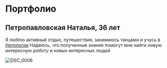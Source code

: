 # Портфолио
## Петропавловская Наталья, 36 лет

Я люблю активный отдых, путешествия, занимаюсь танцами и учусь в [Нетологии](https://netology.ru/) 
Надеюсь, что полученные знания помогут мне найти новую интересную *работу* и новых интересных *людей* 

![DSC_0006](https://github.com/user-attachments/assets/b51bd796-d32b-4819-b71e-2c6844a21836)
